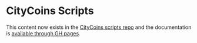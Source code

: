 # CityCoins Scripts

This content now exists in the [CityCoins scripts repo](https://github.com/citycoins/scripts) and the documentation is [available through GH pages](https://citycoins.github.io/scripts).
